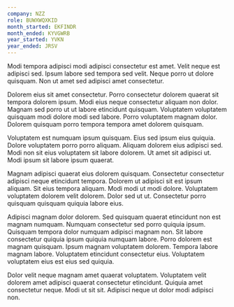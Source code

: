 ```yaml
---
company: NZZ
role: BUWXWQXKID
month_started: EKFINDR
month_ended: KYVGWRB
year_started: YVKN
year_ended: JRSV
---
```


Modi tempora adipisci modi adipisci consectetur est amet. Velit neque est adipisci sed. Ipsum labore sed tempora sed velit. Neque porro ut dolore quisquam. Non ut amet sed adipisci amet consectetur.

Dolorem eius sit amet consectetur. Porro consectetur dolorem quaerat sit tempora dolorem ipsum. Modi eius neque consectetur aliquam non dolor. Magnam sed porro ut ut labore etincidunt quisquam. Voluptatem voluptatem quisquam modi dolore modi sed labore. Porro voluptatem magnam dolor. Dolorem quisquam porro tempora tempora amet dolorem quisquam.

Voluptatem est numquam ipsum quisquam. Eius sed ipsum eius quiquia. Dolore voluptatem porro porro aliquam. Aliquam dolorem eius adipisci sed. Modi non sit eius voluptatem sit labore dolorem. Ut amet sit adipisci ut. Modi ipsum sit labore ipsum quaerat.

Magnam adipisci quaerat eius dolorem quisquam. Consectetur consectetur adipisci neque etincidunt tempora. Dolorem ut adipisci sit est ipsum aliquam. Sit eius tempora aliquam. Modi modi ut modi dolore. Voluptatem voluptatem dolorem velit dolorem. Dolor sed ut ut. Consectetur porro quisquam quisquam quiquia labore eius.

Adipisci magnam dolor dolorem. Sed quisquam quaerat etincidunt non est magnam numquam. Numquam consectetur sed porro quiquia ipsum. Quisquam tempora dolor numquam adipisci magnam non. Sit labore consectetur quiquia ipsum quiquia numquam labore. Porro dolorem est magnam quisquam. Ipsum magnam voluptatem dolorem. Tempora labore magnam labore. Voluptatem etincidunt consectetur eius. Voluptatem voluptatem eius est eius sed quiquia.

Dolor velit neque magnam amet quaerat voluptatem. Voluptatem velit dolorem amet adipisci quaerat consectetur etincidunt. Quiquia amet consectetur neque. Modi ut sit sit. Adipisci neque ut dolor modi adipisci non.
    
